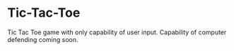 # Tic-Tac-Toe
Tic Tac Toe game with only capability of user input. Capability of computer defending coming soon.
